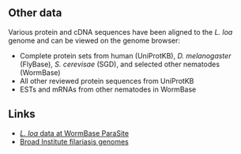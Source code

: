 
Other data
----------

Various protein and cDNA sequences have been aligned to the *L. loa*
genome and can be viewed on the genome browser:

-   Complete protein sets from human (UniProtKB), *D. melanogaster*
    (FlyBase), *S. cerevisae* (SGD), and selected other nematodes
    (WormBase)
-   All other reviewed protein sequences from UniProtKB
-   ESTs and mRNAs from other nematodes in WormBase

Links
--------

-   [*L. loa* data at WormBase
    ParaSite](https://parasite.wormbase.org/Loa_loa_prjna246086)
-   [Broad Institute filariasis
    genomes](http://www.broadinstitute.org/annotation/genome/filarial_worms/GenomeDescriptions.html)

